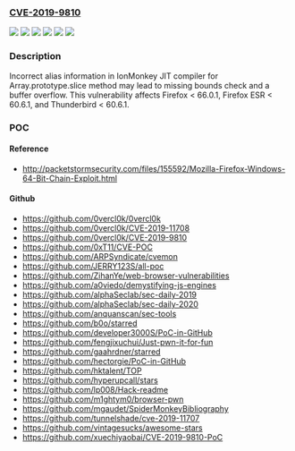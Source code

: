 ### [CVE-2019-9810](https://cve.mitre.org/cgi-bin/cvename.cgi?name=CVE-2019-9810)
![](https://img.shields.io/static/v1?label=Product&message=Firefox%20ESR&color=blue)
![](https://img.shields.io/static/v1?label=Product&message=Firefox&color=blue)
![](https://img.shields.io/static/v1?label=Product&message=Thunderbird&color=blue)
![](https://img.shields.io/static/v1?label=Version&message=%3C%2060.6.1%20&color=brighgreen)
![](https://img.shields.io/static/v1?label=Version&message=%3C%2066.0.1%20&color=brighgreen)
![](https://img.shields.io/static/v1?label=Vulnerability&message=IonMonkey%20MArraySlice%20has%20incorrect%20alias%20information&color=brighgreen)

### Description

Incorrect alias information in IonMonkey JIT compiler for Array.prototype.slice method may lead to missing bounds check and a buffer overflow. This vulnerability affects Firefox < 66.0.1, Firefox ESR < 60.6.1, and Thunderbird < 60.6.1.

### POC

#### Reference
- http://packetstormsecurity.com/files/155592/Mozilla-Firefox-Windows-64-Bit-Chain-Exploit.html

#### Github
- https://github.com/0vercl0k/0vercl0k
- https://github.com/0vercl0k/CVE-2019-11708
- https://github.com/0vercl0k/CVE-2019-9810
- https://github.com/0xT11/CVE-POC
- https://github.com/ARPSyndicate/cvemon
- https://github.com/JERRY123S/all-poc
- https://github.com/ZihanYe/web-browser-vulnerabilities
- https://github.com/a0viedo/demystifying-js-engines
- https://github.com/alphaSeclab/sec-daily-2019
- https://github.com/alphaSeclab/sec-daily-2020
- https://github.com/anquanscan/sec-tools
- https://github.com/b0o/starred
- https://github.com/developer3000S/PoC-in-GitHub
- https://github.com/fengjixuchui/Just-pwn-it-for-fun
- https://github.com/gaahrdner/starred
- https://github.com/hectorgie/PoC-in-GitHub
- https://github.com/hktalent/TOP
- https://github.com/hyperupcall/stars
- https://github.com/lp008/Hack-readme
- https://github.com/m1ghtym0/browser-pwn
- https://github.com/mgaudet/SpiderMonkeyBibliography
- https://github.com/tunnelshade/cve-2019-11707
- https://github.com/vintagesucks/awesome-stars
- https://github.com/xuechiyaobai/CVE-2019-9810-PoC

